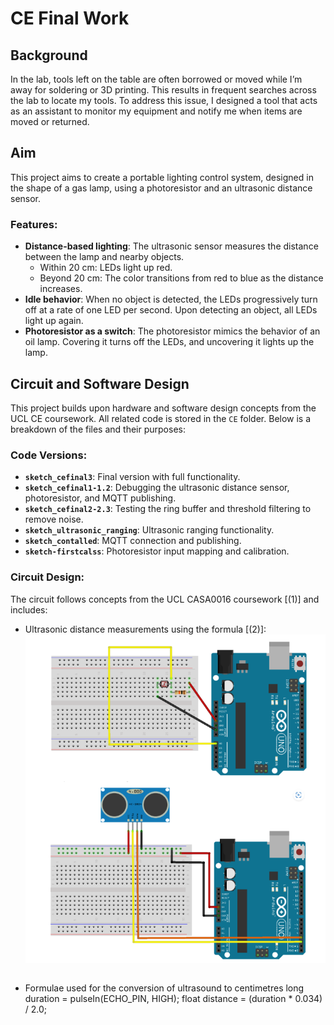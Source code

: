 # CE Final Work

## Background
In the lab, tools left on the table are often borrowed or moved while I’m away for soldering or 3D printing. This results in frequent searches across the lab to locate my tools. To address this issue, I designed a tool that acts as an assistant to monitor my equipment and notify me when items are moved or returned.

## Aim
This project aims to create a portable lighting control system, designed in the shape of a gas lamp, using a photoresistor and an ultrasonic distance sensor. 

### Features:
- **Distance-based lighting**: The ultrasonic sensor measures the distance between the lamp and nearby objects.  
  - Within 20 cm: LEDs light up red.  
  - Beyond 20 cm: The color transitions from red to blue as the distance increases.  
- **Idle behavior**: When no object is detected, the LEDs progressively turn off at a rate of one LED per second. Upon detecting an object, all LEDs light up again.  
- **Photoresistor as a switch**: The photoresistor mimics the behavior of an oil lamp. Covering it turns off the LEDs, and uncovering it lights up the lamp.  

## Circuit and Software Design
This project builds upon hardware and software design concepts from the UCL CE coursework. All related code is stored in the `CE` folder. Below is a breakdown of the files and their purposes:

### Code Versions:
- **`sketch_cefinal3`**: Final version with full functionality.  
- **`sketch_cefinal1-1.2`**: Debugging the ultrasonic distance sensor, photoresistor, and MQTT publishing.  
- **`sketch_cefinal2-2.3`**: Testing the ring buffer and threshold filtering to remove noise.  
- **`sketch_ultrasonic_ranging`**: Ultrasonic ranging functionality.  
- **`sketch_contalled`**: MQTT connection and publishing.  
- **`sketch-firstcalss`**: Photoresistor input mapping and calibration.

### Circuit Design:
The circuit follows concepts from the UCL CASA0016 coursework [(1)] and includes:
- Ultrasonic distance measurements using the formula [(2)]:
 ![circuits](circuits.png)
  ```cpp
- Formulae used for the conversion of ultrasound to centimetres
  long duration = pulseIn(ECHO_PIN, HIGH);
  float distance = (duration * 0.034) / 2.0;
